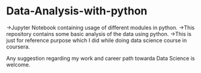 # Data-Analysis-with-python
  ->Jupyter Notebook containing usage of different modules in python.
  ->This repository contains some basic analysis of the data using python.
  ->This is just for reference purpose which I did while doing data science course in coursera.
  
  Any suggestion regarding my work and career path towarda Data Science is welcome.
